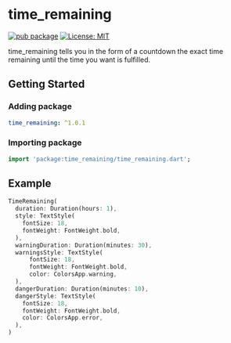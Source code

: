 # time_remaining

[![pub package](https://img.shields.io/pub/v/time_remaining.svg)](https://pub.dev/packages/time_remaining)
[![License: MIT](https://img.shields.io/badge/license-MIT-purple.svg)](https://opensource.org/licenses/MIT)

time_remaining tells you in the form of a countdown the exact time remaining until the time you want is fulfilled.

## Getting Started

### Adding package

```yaml
time_remaining: ^1.0.1
```

### Importing package

```dart
import 'package:time_remaining/time_remaining.dart';
```

## Example

```dart
TimeRemaining(
  duration: Duration(hours: 1),
  style: TextStyle(
    fontSize: 18,
    fontWeight: FontWeight.bold,
  ),
  warningDuration: Duration(minutes: 30),
  warningsStyle: TextStyle(
      fontSize: 18,
      fontWeight: FontWeight.bold,
      color: ColorsApp.warning,
  ),
  dangerDuration: Duration(minutes: 10),
  dangerStyle: TextStyle(
    fontSize: 18,
    fontWeight: FontWeight.bold,
    color: ColorsApp.error,
  ),
)
```